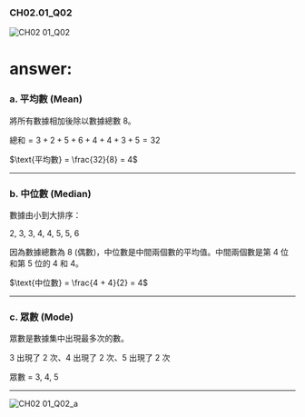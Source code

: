 ### CH02.01_Q02

![CH02 01_Q02](https://github.com/user-attachments/assets/c6dd8258-fe49-47d7-abae-adfd68cb686b)

# answer:

### a. 平均數 (Mean)
將所有數據相加後除以數據總數 8。

$\text{總和} = 3 + 2 + 5 + 6 + 4 + 4 + 3 + 5 = 32$

$\text{平均數} = \frac{32}{8} = 4$

---

### b. 中位數 (Median)
數據由小到大排序：

2, 3, 3, 4, 4, 5, 5, 6

因為數據總數為 8 (偶數)，中位數是中間兩個數的平均值。中間兩個數是第 4 位和第 5 位的 4 和 4。

$\text{中位數} = \frac{4 + 4}{2} = 4$

---

### c. 眾數 (Mode)
眾數是數據集中出現最多次的數。

3 出現了 2 次、4 出現了 2 次、5 出現了 2 次

眾數 = 3, 4, 5

---

![CH02 01_Q02_a](https://github.com/user-attachments/assets/e81e02af-cc92-46b6-9f46-69f319615988)
